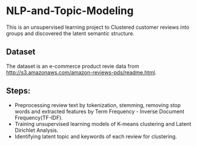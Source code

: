 # NLP-and-Topic-Modeling

This is an unsupervised learning project to Clustered customer reviews into groups and discovered the latent semantic structure.

## Dataset
The dataset is an e-commerce product revie data from http://s3.amazonaws.com/amazon-reviews-pds/readme.html.

## Steps:
- Preprocessing review text by tokenization, stemming, removing stop words and extracted features by Term Frequency - Inverse Document Frequency(TF-IDF).
- Training unsupervised learning models of K-means clustering and Latent Dirichlet Analysis.
- Identifying latent topic and keywords of each review for clustering.


